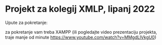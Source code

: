 # Projekt za kolegij XMLP, lipanj 2022

Upute za pokretanje:

za pokretanje vam treba XAMPP (ili pogledajte video prezentaciju projekta, traje manje od minute https://www.youtube.com/watch?v=MMgdLlVkgU0)

